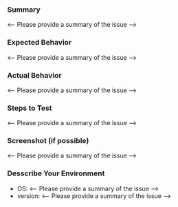 ### Summary

<-- Please provide a summary of the issue -->

### Expected Behavior

<-- Please provide a summary of the issue -->

### Actual Behavior

<-- Please provide a summary of the issue -->

### Steps to Test

<-- Please provide a summary of the issue -->

### Screenshot (if possible)

<-- Please provide a summary of the issue -->

### Desscribe Your Environment

- OS: <-- Please provide a summary of the issue -->
- version: <-- Please provide a summary of the issue -->
